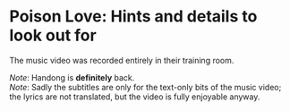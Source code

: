 # Poison Love: Hints and details to look out for

The music video was recorded entirely in their training room.

*Note*: Handong is **definitely** back.  
*Note*: Sadly the subtitles are only for the text-only bits of the music video; the lyrics are not translated, but the video is fully enjoyable anyway.

